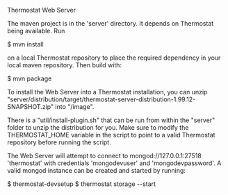 Thermostat Web Server

The maven project is in the 'server' directory. It depends on Thermostat being available.
Run

$ mvn install

on a local Thermostat repository to place the required dependency in your local maven
repository. Then build with:

$ mvn package


To install the Web Server into a Thermostat installation, you can unzip
"server/distribution/target/thermostat-server-distribution-1.99.12-SNAPSHOT.zip"
into "<path-to-thermostat-distribution>/image".

There is a "util/install-plugin.sh" that can be run from within the "server" folder
to unzip the distribution for you. Make sure to modify the THERMOSTAT_HOME variable
in the script to point to a valid Thermostat repository before running the script.


The Web Server will attempt to connect to mongod://127.0.0.1:27518 'thermostat'
with credentials 'mongodevuser' and 'mongodevpassword'. A valid mongod instance
can be created and started by running:

$ thermostat-devsetup
$ thermostat storage --start
